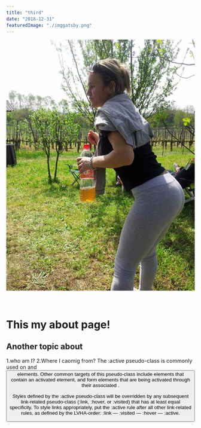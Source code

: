 ```yaml
---
title: "third"
date: "2018-12-31"
featuredImage: "./imggatsby.png"
---
```


![Astronaut](./imggatsby.png)

</br>

# This my about page!

## Another topic about

1.who am I?
2.Where I caomig from?
The :active pseudo-class is commonly used on <a> and <button> elements. Other common targets of this pseudo-class include elements that contain an activated element, and form elements that are being activated through their associated <label>.

Styles defined by the :active pseudo-class will be overridden by any subsequent link-related pseudo-class (:link, :hover, or :visited) that has at least equal specificity. To style links appropriately, put the :active rule after all other link-related rules, as defined by the LVHA-order: :link — :visited — :hover — :active.
